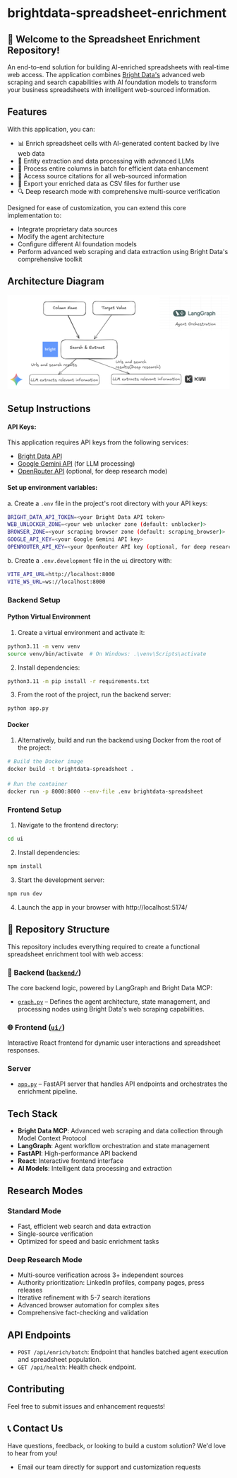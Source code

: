 # brightdata-spreadsheet-enrichment



## 🚀 Welcome to the Spreadsheet Enrichment Repository!

An end-to-end solution for building AI-enriched spreadsheets with real-time web access. The application combines [Bright Data's](https://brightdata.com/) advanced web scraping and search capabilities with AI foundation models to transform your business spreadsheets with intelligent web-sourced information.


## Features

With this application, you can:
- 📊 Enrich spreadsheet cells with AI-generated content backed by live web data
- 🧠 Entity extraction and data processing with advanced LLMs
- 🔄 Process entire columns in batch for efficient data enhancement
- 📑 Access source citations for all web-sourced information
- 📂 Export your enriched data as CSV files for further use
- 🔍 Deep research mode with comprehensive multi-source verification

Designed for ease of customization, you can extend this core implementation to:
- Integrate proprietary data sources
- Modify the agent architecture
- Configure different AI foundation models
- Perform advanced web scraping and data extraction using Bright Data's comprehensive toolkit

## Architecture Diagram
![Spreadsheet Demo](images/Architecture.png)

## Setup Instructions

#### API Keys:

This application requires API keys from the following services:
- [Bright Data API](https://brightdata.com/)
- [Google Gemini API](https://ai.google.dev/) (for LLM processing)
- [OpenRouter API](https://openrouter.ai/) (optional, for deep research mode)

#### Set up environment variables:

   a. Create a `.env` file in the project's root directory with your API keys:
   ```bash
   BRIGHT_DATA_API_TOKEN=<your Bright Data API token>
   WEB_UNLOCKER_ZONE=<your web unlocker zone (default: unblocker)>
   BROWSER_ZONE=<your scraping browser zone (default: scraping_browser)>
   GOOGLE_API_KEY=<your Google Gemini API key>
   OPENROUTER_API_KEY=<your OpenRouter API key (optional, for deep research)>
   ```

   b. Create a `.env.development` file in the `ui` directory with:
   ```bash
   VITE_API_URL=http://localhost:8000
   VITE_WS_URL=ws://localhost:8000
   ```

### Backend Setup
#### Python Virtual Environment
1. Create a virtual environment and activate it:
```bash
python3.11 -m venv venv
source venv/bin/activate  # On Windows: .\venv\Scripts\activate
```

2. Install dependencies:
```bash
python3.11 -m pip install -r requirements.txt
```

3. From the root of the project, run the backend server:
```bash
python app.py
```
#### Docker 

1. Alternatively, build and run the backend using Docker from the root of the project:
```bash
# Build the Docker image
docker build -t brightdata-spreadsheet .

# Run the container
docker run -p 8000:8000 --env-file .env brightdata-spreadsheet
```

### Frontend Setup

1. Navigate to the frontend directory:
```bash
cd ui
```

2. Install dependencies:
```bash
npm install
```

3. Start the development server:
```bash
npm run dev
```
4. Launch the app in your browser with http://localhost:5174/

## 📂 Repository Structure

This repository includes everything required to create a functional spreadsheet enrichment tool with web access:

### 📡 Backend ([`backend/`](./backend))
The core backend logic, powered by LangGraph and Bright Data MCP:
- [`graph.py`](./backend/graph.py) – Defines the agent architecture, state management, and processing nodes using Bright Data's web scraping capabilities.

### 🌐 Frontend ([`ui/`](./ui))
Interactive React frontend for dynamic user interactions and spreadsheet responses.

### Server
- [`app.py`](./app.py) – FastAPI server that handles API endpoints and orchestrates the enrichment pipeline.

## Tech Stack

- **Bright Data MCP**: Advanced web scraping and data collection through Model Context Protocol
- **LangGraph**: Agent workflow orchestration and state management
- **FastAPI**: High-performance API backend
- **React**: Interactive frontend interface
- **AI Models**: Intelligent data processing and extraction

## Research Modes

### Standard Mode
- Fast, efficient web search and data extraction
- Single-source verification
- Optimized for speed and basic enrichment tasks

### Deep Research Mode
- Multi-source verification across 3+ independent sources
- Authority prioritization: LinkedIn profiles, company pages, press releases
- Iterative refinement with 5-7 search iterations
- Advanced browser automation for complex sites
- Comprehensive fact-checking and validation

## API Endpoints

- `POST /api/enrich/batch`: Endpoint that handles batched agent execution and spreadsheet population.
- `GET /api/health`: Health check endpoint.

## Contributing

Feel free to submit issues and enhancement requests!

## 📞 Contact Us

Have questions, feedback, or looking to build a custom solution? We'd love to hear from you!

- Email our team directly for support and customization requests
